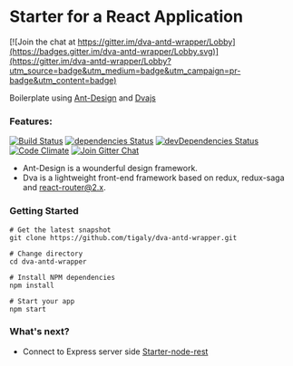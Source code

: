 Starter for a React Application
=======================

[![Join the chat at https://gitter.im/dva-antd-wrapper/Lobby](https://badges.gitter.im/dva-antd-wrapper/Lobby.svg)](https://gitter.im/dva-antd-wrapper/Lobby?utm_source=badge&utm_medium=badge&utm_campaign=pr-badge&utm_content=badge)

Boilerplate using [Ant-Design](https://ant.design/) and [Dvajs](https://github.com/dvajs/dva) 

### Features:

[![Build Status](https://img.shields.io/travis/tigaly/dva-antd-wrapper.svg?style=flat)](https://travis-ci.org/tigaly/dva-antd-wrapper)
[![dependencies Status](https://david-dm.org/tigaly/dva-antd-wrapper/status.svg)](https://david-dm.org/tigaly/dva-antd-wrapper)
[![devDependencies Status](https://david-dm.org/tigaly/dva-antd-wrapper/dev-status.svg)](https://david-dm.org/tigaly/dva-antd-wrapper?type=dev)
[![Code Climate](https://codeclimate.com/github/tigaly/dva-antd-wrapper/badges/gpa.svg)](https://codeclimate.com/github/tigaly/dva-antd-wrapper)
[![Join Gitter Chat](https://img.shields.io/badge/gitter-join%20chat%20%E2%86%92-brightgreen.svg?style=flat)](https://gitter.im/tigaly/dva-antd-wrapper?utm_source=badge&utm_medium=badge&utm_campaign=pr-badge&content=body_link)


* Ant-Design is a wounderful design framework.
* Dva is a lightweight front-end framework based on redux, redux-saga and react-router@2.x.

### Getting Started

    # Get the latest snapshot
    git clone https://github.com/tigaly/dva-antd-wrapper.git
    
    # Change directory
    cd dva-antd-wrapper
    
    # Install NPM dependencies
    npm install
    
    # Start your app
    npm start
    
### What's next?

* Connect to Express server side [Starter-node-rest](https://github.com/tigaly/starter-nodejs-rest)